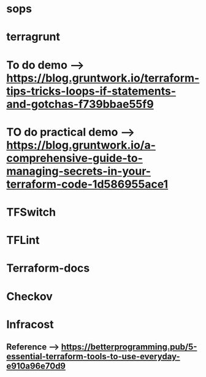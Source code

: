 # sops
# terragrunt
# To do demo --> https://blog.gruntwork.io/terraform-tips-tricks-loops-if-statements-and-gotchas-f739bbae55f9
# TO do practical demo --> https://blog.gruntwork.io/a-comprehensive-guide-to-managing-secrets-in-your-terraform-code-1d586955ace1
# TFSwitch
# TFLint
# Terraform-docs
# Checkov
# Infracost
## Reference --> https://betterprogramming.pub/5-essential-terraform-tools-to-use-everyday-e910a96e70d9
